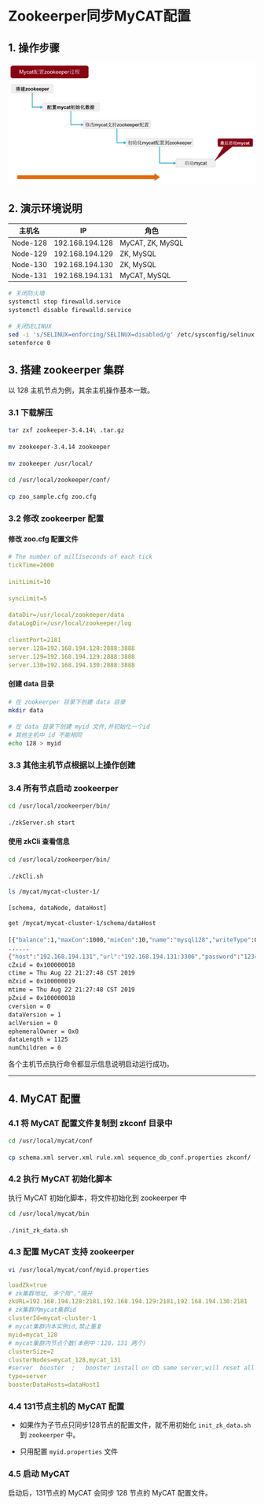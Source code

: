 # Zookeerper同步MyCAT配置

## 1. 操作步骤

![操作步骤](../images/06.png)

## 2. 演示环境说明

| 主机名 | IP | 角色 |
| ---- | ---- | ---- |
| Node-128 | 192.168.194.128 | MyCAT, ZK, MySQL |
| Node-129 | 192.168.194.129 | ZK, MySQL |
| Node-130 | 192.168.194.130 | ZK, MySQL |
| Node-131 | 192.168.194.131 | MyCAT, MySQL |

```bash
# 关闭防火墙
systemctl stop firewalld.service
systemctl disable firewalld.service

# 关闭SELINUX
sed -i 's/SELINUX=enforcing/SELINUX=disabled/g' /etc/sysconfig/selinux
setenforce 0
```

## 3. 搭建 zookeerper 集群

以 128 主机节点为例，其余主机操作基本一致。

### 3.1 下载解压

```bash
tar zxf zookeeper-3.4.14\ .tar.gz

mv zookeeper-3.4.14 zookeeper

mv zookeeper /usr/local/

cd /usr/local/zookeeper/conf/

cp zoo_sample.cfg zoo.cfg
```

### 3.2 修改 zookeerper 配置

#### 修改 zoo.cfg 配置文件

```yml
# The number of milliseconds of each tick
tickTime=2000

initLimit=10

syncLimit=5

dataDir=/usr/local/zookeeper/data
dataLogDir=/usr/local/zookeeper/log

clientPort=2181
server.128=192.168.194.128:2888:3888
server.129=192.168.194.129:2888:3888
server.130=192.168.194.130:2888:3888
```

#### 创建 data 目录

```bash
# 在 zookeerper 目录下创建 data 目录
mkdir data

# 在 data 目录下创建 myid 文件,并初始化一个id
# 其他主机中 id 不能相同
echo 128 > myid
```

### 3.3 其他主机节点根据以上操作创建

### 3.4 所有节点启动 zookeerper

```bash
cd /usr/local/zookeerper/bin/

./zkServer.sh start
```

#### 使用 zkCli 查看信息

```bash
cd /usr/local/zookeerper/bin/

./zkCli.sh
```

```bash
ls /mycat/mycat-cluster-1/

[schema, dataNode, dataHost]
```

```bash
get /mycat/mycat-cluster-1/schema/dataHost

[{"balance":1,"maxCon":1000,"minCon":10,"name":"mysql128","writeType":0,"switchType":1,"slaveThreshold":100,"dbType":"mysql","dbDriver":"native","heartbeat":"select user()","writeHost":[{"host":"192.168.194.128","url":"192.168.194.128:3306","password":"123456"
......
{"host":"192.168.194.131","url":"192.168.194.131:3306","password":"123456","user":"im_mycat"}]}]
cZxid = 0x100000018
ctime = Thu Aug 22 21:27:48 CST 2019
mZxid = 0x100000019
mtime = Thu Aug 22 21:27:48 CST 2019
pZxid = 0x100000018
cversion = 0
dataVersion = 1
aclVersion = 0
ephemeralOwner = 0x0
dataLength = 1125
numChildren = 0
```

各个主机节点执行命令都显示信息说明启动运行成功。

---

## 4. MyCAT 配置

### 4.1 将 MyCAT 配置文件复制到 zkconf 目录中

```bash
cd /usr/local/mycat/conf

cp schema.xml server.xml rule.xml sequence_db_conf.properties zkconf/
```

### 4.2 执行 MyCAT 初始化脚本

执行 MyCAT 初始化脚本，将文件初始化到 zookeerper 中

```bash
cd /usr/local/mycat/bin

./init_zk_data.sh
```

### 4.3 配置 MyCAT 支持 zookeerper

```bash
vi /usr/local/mycat/conf/myid.properties
```

```yml
loadZk=true
# zk集群地址, 多个用","隔开
zkURL=192.168.194.128:2181,192.168.194.129:2181,192.168.194.130:2181
# zk集群内mycat集群id
clusterId=mycat-cluster-1
# mycat集群内本实例id,禁止重复
myid=mycat_128
# mycat集群内节点个数(本例中：128，131 两个)
clusterSize=2
clusterNodes=mycat_128,mycat_131
#server  booster  ;   booster install on db same server,will reset all minCon to 2
type=server
boosterDataHosts=dataHost1
```

### 4.4 131节点主机的 MyCAT 配置

- 如果作为子节点只同步128节点的配置文件，就不用初始化 `init_zk_data.sh` 到 `zookeerper` 中。

- 只用配置 `myid.properties` 文件

### 4.5 启动 MyCAT

启动后，131节点的 MyCAT 会同步 128 节点的 MyCAT 配置文件。
